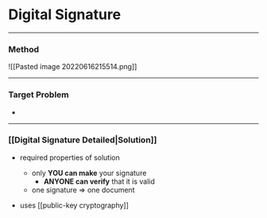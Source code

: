 # Digital Signature
___

### Method
![[Pasted image 20220616215514.png]]

___
### Target Problem
- 


___
### [[Digital Signature Detailed|Solution]]
- required properties of solution
	- only **YOU can make** your signature
		- **ANYONE can verify** that it is valid
	- one signature => one document

- uses [[public-key cryptography]]